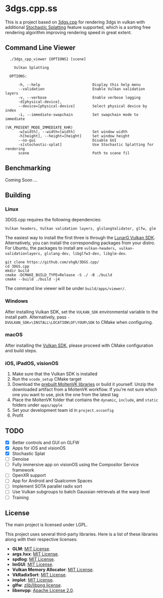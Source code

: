 # 3dgs.cpp.ss
This is a project based on [3dgs.cpp](https://github.com/shg8/3DGS.cpp/tree/main) for rendering 3dgs in vulkan with additional [Stochastic Splatting](https://github.com/ubc-vision/stochasticsplats) feature supported, which is a sorting free rendering algorithm improving rendering speed in great extent.

## Command Line Viewer

```
  ./3dgs_cpp_viewer {OPTIONS} [scene]

    Vulkan Splatting

  OPTIONS:

      -h, --help                        Display this help menu
      --validation                      Enable Vulkan validation layers
      -v, --verbose                     Enable verbose logging
      -d[physical-device],
      --device=[physical-device]        Select physical device by index
      -i, --immediate-swapchain         Set swapchain mode to immediate
                                        (VK_PRESENT_MODE_IMMEDIATE_KHR)
      -w[width], --width=[width]        Set window width
      -h[height], --height=[height]     Set window height
      --no-gui                          Disable GUI
      -s[stochastic-splat]              Use Stochastic Splatting for rendering
      scene                             Path to scene fil
```
## Benchmarking
Coming Soon ...

## Building
### Linux

3DGS.cpp requires the following dependencies:

`Vulkan headers, Vulkan validation layers, glslangValidator, glfw, glm`

The easiest way to install the first three is through the [LunarG Vulkan SDK](https://www.lunarg.com/vulkan-sdk/).
Alternatively, you can install the corresponding packages from your distro. For Ubuntu, the packages to install
are `vulkan-headers, vulkan-validationlayers, glslang-dev, libglfw3-dev, libglm-dev`.

```
git clone https://github.com/shg8/3DGS.cpp/
cd 3DGS.cpp
mkdir build
cmake -DCMAKE_BUILD_TYPE=Release -S ./ -B ./build
cmake --build ./build -j4
```
The command line viewer will be under `build/apps/viewer/`.
### Windows

After installing Vulkan SDK, set the `VULKAN_SDK` environmental variable to the install path. Alternatively,
pass `-DVULKAN_SDK=\INSTALL\LOCATION\OF\YOUR\SDK` to CMake when configuring.

### macOS
After installing the [Vulkan SDK](https://www.lunarg.com/vulkan-sdk/), please proceed with CMake configuration and build steps.

### iOS, iPadOS, visionOS
1. Make sure that the Vulkan SDK is installed
2. Run the `xcode_setup` CMake target
3. Download the [prebuilt MoltenVK libraries](https://github.com/KhronosGroup/MoltenVK/actions) or build it yourself. Unzip the downloaded artifact from a MoltenVK workflow. If you're not sure which one you want to use, pick the one from the latest tag
4. Place the MoltenVK folder that contains the `dynamic`, `include`, and `static` folders under `apps/apple`
5. Set your development team id in `project.xcconfig`
6. Profit

## TODO

- [x] Better controls and GUI on GLFW
- [x] Apps for iOS and visionOS
- [x] Stochastic Splat
- [ ] Denoise
- [ ] Fully immersive app on visionOS using the Compositor Service framework
- [ ] OpenXR support
- [ ] App for Android and Qualcomm Spaces
- [ ] Implement SOTA parallel radix sort
- [ ] Use Vulkan subgroups to batch Gaussian retrievals at the warp level
- [ ] Training

## License

The main project is licensed under LGPL.

This project uses several third-party libraries. Here is a list of these libraries along with their respective licenses:

- **GLM**: [MIT License](https://opensource.org/licenses/MIT).
- **args.hxx**: [MIT License](https://opensource.org/licenses/MIT).
- **spdlog**: [MIT License](https://opensource.org/licenses/MIT).
- **ImGUI**: [MIT License](https://opensource.org/licenses/MIT).
- **Vulkan Memory Allocator**: [MIT License](https://opensource.org/licenses/MIT).
- **VkRadixSort**: [MIT License](https://opensource.org/licenses/MIT).
- **implot**: [MIT License](https://opensource.org/licenses/MIT).
- **glfw**: [zlib/libpng license](https://www.glfw.org/license.html).
- **libenvpp**: [Apache License 2.0](https://www.apache.org/licenses/LICENSE-2.0).
